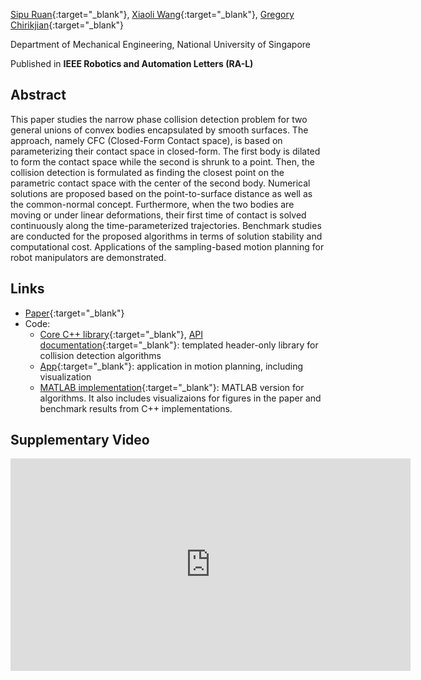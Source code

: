 [Sipu Ruan](https://ruansp.github.io/){:target="_blank"}, [Xiaoli Wang](https://github.com/lily983){:target="_blank"}, [Gregory Chirikjian](https://www.eng.nus.edu.sg/me/staff/chirikjian-gregory-s/){:target="_blank"}

Department of Mechanical Engineering, National University of Singapore

Published in __IEEE Robotics and Automation Letters (RA-L)__

## Abstract
This paper studies the narrow phase collision detection problem for two general unions of convex bodies encapsulated by smooth surfaces. The approach, namely CFC (Closed-Form Contact space), is based on parameterizing their contact space in closed-form. The first body is dilated to form the contact space while the second is shrunk to a point. Then, the collision detection is formulated as finding the closest point on the parametric contact space with the center of the second body. Numerical solutions are proposed based on the point-to-surface distance as well as the common-normal concept. Furthermore, when the two bodies are moving or under linear deformations, their first time of contact is solved continuously along the time-parameterized trajectories. Benchmark studies are conducted for the proposed algorithms in terms of solution stability and computational cost. Applications of the sampling-based motion planning for robot manipulators are demonstrated.

## Links
- [Paper](https://ieeexplore.ieee.org/document/9829274){:target="_blank"}
- Code: 
  - [Core C++ library](https://github.com/ChirikjianLab/cfc-collision.git){:target="_blank"}, [API documentation]({{site.baseurl}}/resources/doc/v0.1.0){:target="_blank"}: templated header-only library for collision detection algorithms
  - [App](https://github.com/ChirikjianLab/cfc-collision-app.git){:target="_blank"}: application in motion planning, including visualization
  - [MATLAB implementation](https://github.com/ChirikjianLab/cfc-collision-matlab.git){:target="_blank"}: MATLAB version for algorithms. It also includes visualizaions for figures in the paper and benchmark results from C++ implementations.

## Supplementary Video
<iframe width="640" height="340" src="https://www.youtube.com/embed/qcjZRinQ66k" title="YouTube video player" frameborder="0" allow="accelerometer; autoplay; clipboard-write; encrypted-media; gyroscope; picture-in-picture" allowfullscreen></iframe>
